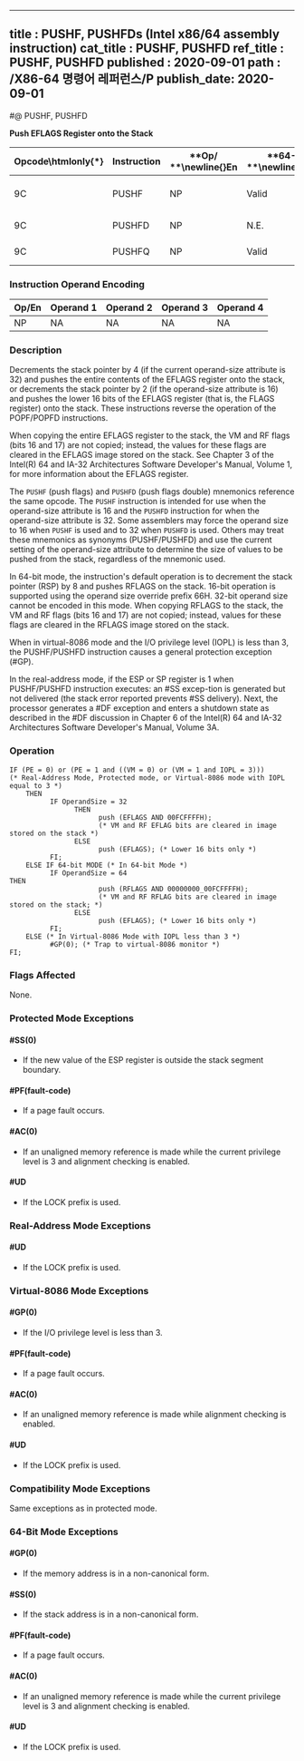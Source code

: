 ----------------------------
title : PUSHF, PUSHFDs (Intel x86/64 assembly instruction)
cat_title : PUSHF, PUSHFD
ref_title : PUSHF, PUSHFD
published : 2020-09-01
path : /X86-64 명령어 레퍼런스/P
publish_date: 2020-09-01
----------------------------
#@ PUSHF, PUSHFD

**Push EFLAGS Register onto the Stack**

|**Opcode\htmlonly{*}**|**Instruction**|**Op/ **\newline{}**En**|**64-Bit **\newline{}**Mode**|**Compat/**\newline{}**Leg Mode**|**Description**|
|----------------------|---------------|------------------------|-----------------------------|---------------------------------|---------------|
|9C|PUSHF|NP|Valid|Valid|Push lower 16 bits of EFLAGS.|
|9C|PUSHFD|NP|N.E.|Valid|Push EFLAGS.|
|9C|PUSHFQ|NP|Valid|N.E.|Push RFLAGS.|
### Instruction Operand Encoding


|Op/En|Operand 1|Operand 2|Operand 3|Operand 4|
|-----|---------|---------|---------|---------|
|NP|NA|NA|NA|NA|
### Description


Decrements the stack pointer by 4 (if the current operand-size attribute is 32) and pushes the entire contents of the EFLAGS register onto the stack, or decrements the stack pointer by 2 (if the operand-size attribute is 16) and pushes the lower 16 bits of the EFLAGS register (that is, the FLAGS register) onto the stack. These instructions reverse the operation of the POPF/POPFD instructions. 

When copying the entire EFLAGS register to the stack, the VM and RF flags (bits 16 and 17) are not copied; instead, the values for these flags are cleared in the EFLAGS image stored on the stack. See Chapter 3 of the Intel(R) 64 and IA-32 Architectures Software Developer's Manual, Volume 1, for more information about the EFLAGS register. 

The `PUSHF` (push flags) and `PUSHFD` (push flags double) mnemonics reference the same opcode. The `PUSHF` instruction is intended for use when the operand-size attribute is 16 and the `PUSHFD` instruction for when the operand-size attribute is 32. Some assemblers may force the operand size to 16 when `PUSHF` is used and to 32 when `PUSHFD` is used. Others may treat these mnemonics as synonyms (PUSHF/PUSHFD) and use the current setting of the operand-size attribute to determine the size of values to be pushed from the stack, regardless of the mnemonic used.

In 64-bit mode, the instruction's default operation is to decrement the stack pointer (RSP) by 8 and pushes RFLAGS on the stack. 16-bit operation is supported using the operand size override prefix 66H. 32-bit operand size cannot be encoded in this mode. When copying RFLAGS to the stack, the VM and RF flags (bits 16 and 17) are not copied; instead, values for these flags are cleared in the RFLAGS image stored on the stack.

When in virtual-8086 mode and the I/O privilege level (IOPL) is less than 3, the PUSHF/PUSHFD instruction causes a general protection exception (#GP).

In the real-address mode, if the ESP or SP register is 1 when PUSHF/PUSHFD instruction executes: an #SS excep-tion is generated but not delivered (the stack error reported prevents #SS delivery). Next, the processor generates a #DF exception and enters a shutdown state as described in the #DF discussion in Chapter 6 of the Intel(R) 64 and IA-32 Architectures Software Developer's Manual, Volume 3A.


### Operation

```info-verb
IF (PE = 0) or (PE = 1 and ((VM = 0) or (VM = 1 and IOPL = 3)))
(* Real-Address Mode, Protected mode, or Virtual-8086 mode with IOPL equal to 3 *)
    THEN
          IF OperandSize = 32
                THEN 
                      push (EFLAGS AND 00FCFFFFH);
                      (* VM and RF EFLAG bits are cleared in image stored on the stack *)
                ELSE 
                      push (EFLAGS); (* Lower 16 bits only *)
          FI;
    ELSE IF 64-bit MODE (* In 64-bit Mode *)
          IF OperandSize = 64
THEN 
                      push (RFLAGS AND 00000000_00FCFFFFH);
                      (* VM and RF RFLAG bits are cleared in image stored on the stack; *)
                ELSE 
                      push (EFLAGS); (* Lower 16 bits only *)
          FI;
    ELSE (* In Virtual-8086 Mode with IOPL less than 3 *)
          #GP(0); (* Trap to virtual-8086 monitor *)
FI;
```
### Flags Affected


None.


### Protected Mode Exceptions

#### #SS(0)
* If the new value of the ESP register is outside the stack segment boundary. 

#### #PF(fault-code)
* If a page fault occurs.

#### #AC(0)
* If an unaligned memory reference is made while the current privilege level is 3 and alignment checking is enabled.

#### #UD
* If the LOCK prefix is used.

### Real-Address Mode Exceptions

#### #UD
* If the LOCK prefix is used.

### Virtual-8086 Mode Exceptions

#### #GP(0)
* If the I/O privilege level is less than 3.

#### #PF(fault-code)
* If a page fault occurs.

#### #AC(0)
* If an unaligned memory reference is made while alignment checking is enabled.

#### #UD
* If the LOCK prefix is used.

### Compatibility Mode Exceptions



Same exceptions as in protected mode.


### 64-Bit Mode Exceptions

#### #GP(0)
* If the memory address is in a non-canonical form.

#### #SS(0)
* If the stack address is in a non-canonical form.

#### #PF(fault-code)
* If a page fault occurs.

#### #AC(0)
* If an unaligned memory reference is made while the current privilege level is 3 and alignment checking is enabled.

#### #UD
* If the LOCK prefix is used.

